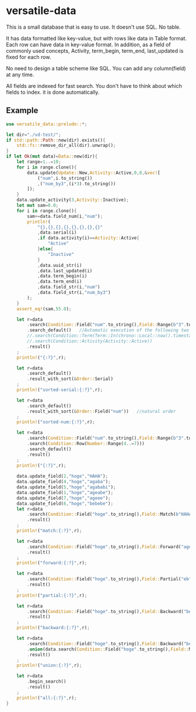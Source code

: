 # versatile-data

This is a small database that is easy to use.
It doesn't use SQL.
No table.

It has data formatted like key-value, but with rows like data in Table format. Each row can have data in key-value format.
In addition, as a field of commonly used concepts,
Activity, term_begin, term_end, last_updated
is fixed for each row.

No need to design a table scheme like SQL.
You can add any column(field) at any time.

All fields are indexed for fast search.
You don't have to think about which fields to index. it is done automatically.

## Example

```rust
use versatile_data::prelude::*;

let dir="./vd-test/";
if std::path::Path::new(dir).exists(){
    std::fs::remove_dir_all(dir).unwrap();
}
if let Ok(mut data)=Data::new(dir){
    let range=1..=10;
    for i in range.clone(){
        data.update(Update::New,Activity::Active,0,0,&vec![
            ("num",i.to_string())
            ,("num_by3",(i*3).to_string())
        ]);
    }
    data.update_activity(3,Activity::Inactive);
    let mut sam=0.0;
    for i in range.clone(){
        sam+=data.field_num(i,"num");
        println!(
            "{},{},{},{},{},{},{},{}"
            ,data.serial(i)
            ,if data.activity(i)==Activity::Active{
                "Active"
            }else{
                "Inactive"
            }
            ,data.uuid_str(i)
            ,data.last_updated(i)
            ,data.term_begin(i)
            ,data.term_end(i)
            ,data.field_str(i,"num")
            ,data.field_str(i,"num_by3")
        );
    }
    assert_eq!(sam,55.0);

    let r=data
        .search(Condition::Field("num".to_string(),Field::Range(b"3".to_vec(),b"8".to_vec())))
        .search_default()   //Automatic execution of the following two lines
        //.search(Condition::Term(Term::In(chrono::Local::now().timestamp())))
        //.search(Condition::Activity(Activity::Active))
        .result()
    ;
    println!("{:?}",r);

    let r=data
        .search_default() 
        .result_with_sort(&Order::Serial)
    ;
    println!("sorted-serial:{:?}",r);

    let r=data
        .search_default() 
        .result_with_sort(&Order::Field("num"))   //natural order
    ;
    println!("sorted-num:{:?}",r);

    let r=data
        .search(Condition::Field("num".to_string(),Field::Range(b"3".to_vec(),b"8".to_vec())))
        .search(Condition::Row(Number::Range(4..=7)))
        .search_default()
        .result()
    ;
    println!("{:?}",r);
    
    data.update_field(2,"hoge","HAHA");
    data.update_field(4,"hoge","agaba");
    data.update_field(5,"hoge","agababi");
    data.update_field(1,"hoge","ageabe");
    data.update_field(7,"hoge","ageee");
    data.update_field(6,"hoge","bebebe");
    let r=data
        .search(Condition::Field("hoge".to_string(),Field::Match(b"HAHA".to_vec())))
        .result()
    ;
    println!("match:{:?}",r);

    let r=data
        .search(Condition::Field("hoge".to_string(),Field::Forward("age".to_string())))
        .result()
    ;
    println!("forward:{:?}",r);

    let r=data
        .search(Condition::Field("hoge".to_string(),Field::Partial("eb".to_string())))
        .result()
    ;
    println!("partial:{:?}",r);

    let r=data
        .search(Condition::Field("hoge".to_string(),Field::Backward("be".to_string())))
        .result()
    ;
    println!("backward:{:?}",r);

    let r=data
        .search(Condition::Field("hoge".to_string(),Field::Backward("be".to_string())))
        .union(data.search(Condition::Field("hoge".to_string(),Field::Match(b"HAHA".to_vec()))))
        .result()
    ;
    println!("union:{:?}",r);

    let r=data
        .begin_search()
        .result()
    ;
    println!("all:{:?}",r);
}
```